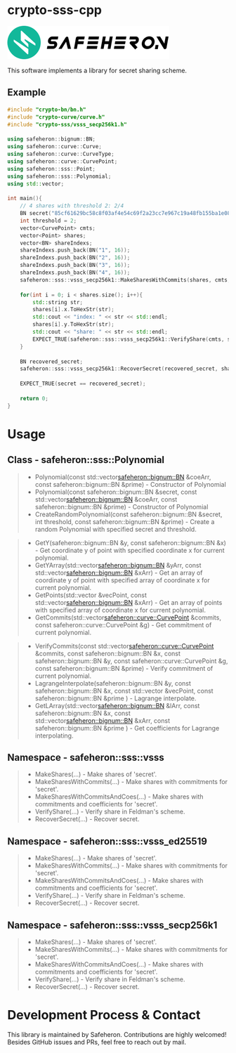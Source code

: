 # crypto-sss-cpp

![img](../src/crypto-sss-cpp/doc/logo.png)

This software implements a library for secret sharing scheme. 

## Example

```c++
#include "crypto-bn/bn.h"
#include "crypto-curve/curve.h"
#include "crypto-sss/vsss_secp256k1.h"

using safeheron::bignum::BN;
using safeheron::curve::Curve;
using safeheron::curve::CurveType;
using safeheron::curve::CurvePoint;
using safeheron::sss::Point;
using safeheron::sss::Polynomial;
using std::vector;

int main(){
    // 4 shares with threshold 2: 2/4
    BN secret("85cf61629bc58c8f03af4e54c69f2a23cc7e967c19a48fb155ba1e08f999b385", 16);
    int threshold = 2;
    vector<CurvePoint> cmts;
    vector<Point> shares;
    vector<BN> shareIndexs;
    shareIndexs.push_back(BN("1", 16));
    shareIndexs.push_back(BN("2", 16));
    shareIndexs.push_back(BN("3", 16));
    shareIndexs.push_back(BN("4", 16));
    safeheron::sss::vsss_secp256k1::MakeSharesWithCommits(shares, cmts, secret, threshold, shareIndexs);

    for(int i = 0; i < shares.size(); i++){
        std::string str;
        shares[i].x.ToHexStr(str);
        std::cout << "index: " << str << std::endl;
        shares[i].y.ToHexStr(str);
        std::cout << "share: " << str << std::endl;
        EXPECT_TRUE(safeheron::sss::vsss_secp256k1::VerifyShare(cmts, shares[i].x, shares[i].y));
    }

    BN recovered_secret;
    safeheron::sss::vsss_secp256k1::RecoverSecret(recovered_secret, shares);

    EXPECT_TRUE(secret == recovered_secret);
    
    return 0;
}
```

# Usage
## Class - safeheron::sss::Polynomial
>- Polynomial(const std::vector<safeheron::bignum::BN> &coeArr, const safeheron::bignum::BN &prime) - Constructor of Polynomial
>- Polynomial(const safeheron::bignum::BN &secret, const std::vector<safeheron::bignum::BN> &coeArr, const safeheron::bignum::BN &prime) - Constructor of Polynomial
>- CreateRandomPolynomial(const safeheron::bignum::BN &secret, int threshold, const safeheron::bignum::BN &prime) - Create a random Polynomial with specified secret and threshold.

>- GetY(safeheron::bignum::BN &y, const safeheron::bignum::BN &x) - Get coordinate y of point with specified coordinate x for current polynomial.
>- GetYArray(std::vector<safeheron::bignum::BN> &yArr, const std::vector<safeheron::bignum::BN> &xArr) - Get an array of coordinate y of point with specified array of coordinate  x for current polynomial.
>- GetPoints(std::vector<Point> &vecPoint, const std::vector<safeheron::bignum::BN> &xArr) - Get an array of points with specified array of coordinate  x for current polynomial.
>- GetCommits(std::vector<safeheron::curve::CurvePoint> &commits, const safeheron::curve::CurvePoint &g) - Get commitment of current polynomial.

>- VerifyCommits(const std::vector<safeheron::curve::CurvePoint> &commits, const safeheron::bignum::BN &x, const safeheron::bignum::BN &y, const safeheron::curve::CurvePoint &g, const safeheron::bignum::BN &prime) - Verify commitment of current polynomial.
>- LagrangeInterpolate(safeheron::bignum::BN &y, const safeheron::bignum::BN &x, const std::vector<Point> &vecPoint, const safeheron::bignum::BN &prime ) - Lagrange interpolate.
>- GetLArray(std::vector<safeheron::bignum::BN> &lArr, const safeheron::bignum::BN &x, const std::vector<safeheron::bignum::BN> &xArr, const safeheron::bignum::BN &prime ) - Get coefficients for Lagrange interpolating.
 
## Namespace - safeheron::sss::vsss

>- MakeShares(...) - Make shares of 'secret'.
>- MakeSharesWithCommits(...) - Make shares with commitments for 'secret'.
>- MakeSharesWithCommitsAndCoes(...) - Make shares with commitments and coefficients for 'secret'.
>- VerifyShare(...) - Verify share in Feldman's scheme. 
>- RecoverSecret(...) - Recover secret.

## Namespace - safeheron::sss::vsss_ed25519

>- MakeShares(...) - Make shares of 'secret'.
>- MakeSharesWithCommits(...) - Make shares with commitments for 'secret'.
>- MakeSharesWithCommitsAndCoes(...) - Make shares with commitments and coefficients for 'secret'.
>- VerifyShare(...) - Verify share in Feldman's scheme.
>- RecoverSecret(...) - Recover secret.
 
## Namespace - safeheron::sss::vsss_secp256k1

>- MakeShares(...) - Make shares of 'secret'.
>- MakeSharesWithCommits(...) - Make shares with commitments for 'secret'.
>- MakeSharesWithCommitsAndCoes(...) - Make shares with commitments and coefficients for 'secret'.
>- VerifyShare(...) - Verify share in Feldman's scheme.
>- RecoverSecret(...) - Recover secret.

# Development Process & Contact
This library is maintained by Safeheron. Contributions are highly welcomed! Besides GitHub issues and PRs, feel free to reach out by mail.
